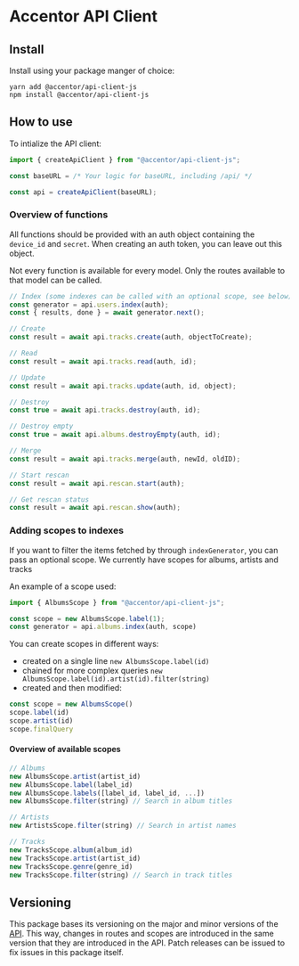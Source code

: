 # Accentor API Client

## Install 
Install using your package manger of choice:
```
yarn add @accentor/api-client-js
npm install @accentor/api-client-js
```

## How to use

To intialize the API client:
```js
import { createApiClient } from "@accentor/api-client-js";

const baseURL = /* Your logic for baseURL, including /api/ */

const api = createApiClient(baseURL);
```

### Overview of functions
All functions should be provided with an auth object containing the `device_id` and `secret`. When creating an auth token, you can leave out this object.

Not every function is available for every model. Only the routes available to that model can be called.
```js
// Index (some indexes can be called with an optional scope, see below)
const generator = api.users.index(auth);
const { results, done } = await generator.next();

// Create
const result = await api.tracks.create(auth, objectToCreate);

// Read
const result = await api.tracks.read(auth, id);

// Update
const result = await api.tracks.update(auth, id, object);

// Destroy
const true = await api.tracks.destroy(auth, id);

// Destroy empty
const true = await api.albums.destroyEmpty(auth, id);

// Merge
const result = await api.tracks.merge(auth, newId, oldID);

// Start rescan
const result = await api.rescan.start(auth);

// Get rescan status
const result = await api.rescan.show(auth);
```
 
### Adding scopes to indexes
If you want to filter the items fetched by through `indexGenerator`, you can pass an optional scope. We currently have scopes for albums, artists and tracks

An example of a scope used:
```js
import { AlbumsScope } from "@accentor/api-client-js";

const scope = new AlbumsScope.label(1);
const generator = api.albums.index(auth, scope)
```

You can create scopes in different ways:
* created on a single line `new AlbumsScope.label(id)`
* chained for more complex queries `new AlbumsScope.label(id).artist(id).filter(string)`
* created and then modified:

```js
const scope = new AlbumsScope()
scope.label(id)
scope.artist(id)
scope.finalQuery
```

#### Overview of available scopes
```js
// Albums
new AlbumsScope.artist(artist_id) 
new AlbumsScope.label(label_id)
new AlbumsScope.labels([label_id, label_id, ...])
new AlbumsScope.filter(string) // Search in album titles

// Artists
new ArtistsScope.filter(string) // Search in artist names

// Tracks
new TracksScope.album(album_id)
new TracksScope.artist(artist_id)
new TracksScope.genre(genre_id)
new TracksScope.filter(string) // Search in track titles
```

## Versioning
This package bases its versioning on the major and minor versions of the [API](https://github.com/accentor/api). This way, changes in routes and scopes are introduced in the same version that they are introduced in the API.
Patch releases can be issued to fix issues in this package itself.
